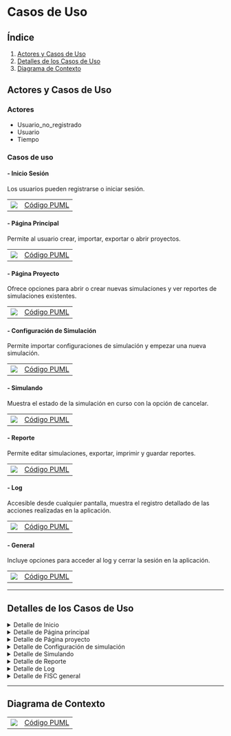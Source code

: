 # Casos de Uso

## Índice

1. [Actores y Casos de Uso](#actores-y-casos-de-uso)
2. [Detalles de los Casos de Uso](#detalles-de-los-casos-de-uso)
3. [Diagrama de Contexto](#diagrama-de-contexto)

## Actores y Casos de Uso

### Actores

- Usuario_no_registrado
- Usuario
- Tiempo

### Casos de uso

#### - Inicio Sesión

Los usuarios pueden registrarse o iniciar sesión. 

|                                               |                                                 |
| --------------------------------------------- | ----------------------------------------------- |
| ![](../imagenes/casosDeUso/casoUsoInicio.svg) | [Código PUML](../casosDeUso/casoUsoInicio.puml) |

#### - Página Principal

Permite al usuario crear, importar, exportar o abrir proyectos.

|                                                        |                                                          |
| ------------------------------------------------------ | -------------------------------------------------------- |
| ![](../imagenes/casosDeUso/casoUsoPaginaPrincipal.svg) | [Código PUML](../casosDeUso/casoUsoPaginaPrincipal.puml) |

#### - Página Proyecto

Ofrece opciones para abrir o crear nuevas simulaciones y ver reportes de simulaciones existentes.

|                                                       |                                                         |
| ----------------------------------------------------- | ------------------------------------------------------- |
| ![](../imagenes/casosDeUso/casoUsoPaginaProyecto.svg) | [Código PUML](../casosDeUso/casoUsoPaginaProyecto.puml) |

#### - Configuración de Simulación

Permite importar configuraciones de simulación y empezar una nueva simulación.

|                                                                  |                                                                    |
| ---------------------------------------------------------------- | ------------------------------------------------------------------ |
| ![](../imagenes/casosDeUso/casoUsoConfiguracionDeSimulacion.svg) | [Código PUML](../casosDeUso/casoUsoConfiguracionDeSimulacion.puml) |

#### - Simulando

Muestra el estado de la simulación en curso con la opción de cancelar.

|                                                  |                                                    |
| ------------------------------------------------ | -------------------------------------------------- |
| ![](../imagenes/casosDeUso/casoUsoSimulando.svg) | [Código PUML](../casosDeUso/casoUsoSimulando.puml) |

#### - Reporte

Permite editar simulaciones, exportar, imprimir y guardar reportes.

|                                                |                                                  |
| ---------------------------------------------- | ------------------------------------------------ |
| ![](../imagenes/casosDeUso/casoUsoReporte.svg) | [Código PUML](../casosDeUso/casoUsoReporte.puml) |

#### - Log

Accesible desde cualquier pantalla, muestra el registro detallado de las acciones realizadas en la aplicación.

|                                            |                                              |
| ------------------------------------------ | -------------------------------------------- |
| ![](../imagenes/casosDeUso/CasoUsoLog.svg) | [Código PUML](../casosDeUso/casoUsoLog.puml) |

#### - General

Incluye opciones para acceder al log y cerrar la sesión en la aplicación.

|                                                |                                                  |
| ---------------------------------------------- | ------------------------------------------------ |
| ![](../imagenes/casosDeUso/casoUsoGeneral.svg) | [Código PUML](../casosDeUso/casoUsoGeneral.puml) |

---

## Detalles de los Casos de Uso

<details>
<summary>Detalle de Inicio</summary>

#### - Login

|                                                                        |                                                                          |
| ---------------------------------------------------------------------- | ------------------------------------------------------------------------ |
| ![](../imagenes/casosDeUso/detallesCasosUso/detalleCasoUsoLogin.svg) | [Código PUML](../casosDeUso/detallesCasosUso/detalleCasoUsoLogin.puml) |

#### - Registrar Usuario

|                                                                        |                                                                          |
| ---------------------------------------------------------------------- | ------------------------------------------------------------------------ |
| ![](../imagenes/casosDeUso/detallesCasosUso/detalleCasoUsoRegistrarUsuario.svg) | [Código PUML](../casosDeUso/detallesCasosUso/detalleCasoUsoRegistrarUsuario.puml) |

</details>

<details>
<summary>Detalle de Página principal</summary>

#### - Crear Proyecto

|                                                                        |                                                                          |
| ---------------------------------------------------------------------- | ------------------------------------------------------------------------ |
| ![](../imagenes/casosDeUso/detallesCasosUso/detalleCasoUsoCrearProyecto.svg) | [Código PUML](../casosDeUso/detallesCasosUso/detalleCasoUsoCrearProyecto.puml) |

#### - Abrir Proyecto

|                                                                        |                                                                          |
| ---------------------------------------------------------------------- | ------------------------------------------------------------------------ |
| ![](../imagenes/casosDeUso/detallesCasosUso/detalleCasoUsoAbrirProyecto.svg) | [Código PUML](../casosDeUso/detallesCasosUso/detalleCasoUsoAbrirProyecto.puml) |

#### - Importar Proyecto

|                                                                        |                                                                          |
| ---------------------------------------------------------------------- | ------------------------------------------------------------------------ |
| ![](../imagenes/casosDeUso/detallesCasosUso/detalleCasoUsoImportarProyecto.svg) | [Código PUML](../casosDeUso/detallesCasosUso/detalleCasoUsoImportarProyecto.puml) |

#### - Exportar Proyecto

|                                                                        |                                                                          |
| ---------------------------------------------------------------------- | ------------------------------------------------------------------------ |
| ![](../imagenes/casosDeUso/detallesCasosUso/detalleCasoUsoExportarProyecto.svg) | [Código PUML](../casosDeUso/detallesCasosUso/detalleCasoUsoExportarProyecto.puml) |

</details>

<details>
<summary>Detalle de Página proyecto</summary>

#### - Crear Simulación

|                                                                        |                                                                          |
| ---------------------------------------------------------------------- | ------------------------------------------------------------------------ |
| ![](../imagenes/casosDeUso/detallesCasosUso/detalleCasoUsoCrearSimulacion.svg) | [Código PUML](../casosDeUso/detallesCasosUso/detalleCasoUsoCrearSimulacion.puml) |

#### - Abrir Simulación

|                                                                        |                                                                          |
| ---------------------------------------------------------------------- | ------------------------------------------------------------------------ |
| ![](../imagenes/casosDeUso/detallesCasosUso/detalleCasoUsoAbrirSimulación.svg) | [Código PUML](../casosDeUso/detallesCasosUso/detalleCasoUsoAbrirSimulación.puml) |

#### - Ver Reporte

|                                                                        |                                                                          |
| ---------------------------------------------------------------------- | ------------------------------------------------------------------------ |
| ![](../imagenes/casosDeUso/detallesCasosUso/detalleCasoUsoVerReporte.svg) | [Código PUML](../casosDeUso/detallesCasosUso/detalleCasoUsoVerReporte.puml) |

</details>

<details>
<summary>Detalle de Configuración de simulación</summary>

#### - Importar Simulación

|                                                                        |                                                                          |
| ---------------------------------------------------------------------- | ------------------------------------------------------------------------ |
| ![](../imagenes/casosDeUso/detallesCasosUso/detalleCasoUsoImportarSimulacion.svg) | [Código PUML](../casosDeUso/detallesCasosUso/detalleCasoUsoImportarSimulación.puml) |

#### - Inicar Simulación

|                                                                        |                                                                          |
| ---------------------------------------------------------------------- | ------------------------------------------------------------------------ |
| ![](../imagenes/casosDeUso/detallesCasosUso/detalleCasoUsoIniciarSimulacion.svg) | [Código PUML](../casosDeUso/detallesCasosUso/detalleCasoUsoIniciarSimulación.puml) |

</details>

<details>
<summary>Detalle de Simulando</summary>

#### - Cancelar Simulación

|                                                                        |                                                                          |
| ---------------------------------------------------------------------- | ------------------------------------------------------------------------ |
| ![](../imagenes/casosDeUso/detallesCasosUso/detalleCasoUsoCancelarSimulacion.svg) | [Código PUML](../casosDeUso/detallesCasosUso/detalleCasoUsoCancelarSimulacion.puml) |

#### - Verificar Estado de Simulación

|                                                                        |                                                                          |
| ---------------------------------------------------------------------- | ------------------------------------------------------------------------ |
| ![](../imagenes/casosDeUso/detallesCasosUso/detalleCasoUsoVerificarEstadoSimulacion.svg) | [Código PUML](../casosDeUso/detallesCasosUso/detalleCasoUsoVerificarEstadoSimulacion.puml) |

</details>

<details>
<summary>Detalle de Reporte</summary>

#### - Editar Simulación

|                                                                        |                                                                          |
| ---------------------------------------------------------------------- | ------------------------------------------------------------------------ |
| ![](../imagenes/casosDeUso/detallesCasosUso/detalleCasoUsoEditarSimulacion.svg) | [Código PUML](../casosDeUso/detallesCasosUso/detalleCasoUsoEditarSimulacion.puml) |

#### - Exportar Reporte

|                                                                        |                                                                          |
| ---------------------------------------------------------------------- | ------------------------------------------------------------------------ |
| ![](../imagenes/casosDeUso/detallesCasosUso/detalleCasoUsoExportarReporte.svg) | [Código PUML](../casosDeUso/detallesCasosUso/detalleCasoUsoExportarReporte.puml) |

#### - Imprimir Reporte

|                                                                        |                                                                          |
| ---------------------------------------------------------------------- | ------------------------------------------------------------------------ |
| ![](../imagenes/casosDeUso/detallesCasosUso/detalleCasoUsoImprimirReporte.svg) | [Código PUML](../casosDeUso/detallesCasosUso/detalleCasoUsoImprimirReporte.puml) |

#### - Guardar Reporte

|                                                                        |                                                                          |
| ---------------------------------------------------------------------- | ------------------------------------------------------------------------ |
| ![](../imagenes/casosDeUso/detallesCasosUso/detalleCasoUsoGuardarReporte.svg) | [Código PUML](../casosDeUso/detallesCasosUso/detalleCasoUsoGuardarReporte.puml) |

</details>

<details>
<summary>Detalle de Log</summary>


#### - Imprimir Log

|                                                                        |                                                                          |
| ---------------------------------------------------------------------- | ------------------------------------------------------------------------ |
| ![](../imagenes/casosDeUso/detallesCasosUso/detalleCasoUsoImprimirLog.svg) | [Código PUML](../casosDeUso/detallesCasosUso/detalleCasoUsoImprimirLog.puml) |

</details>

<details>
<summary>Detalle de FISC general</summary>

#### - Abrir Log

|                                                                        |                                                                          |
| ---------------------------------------------------------------------- | ------------------------------------------------------------------------ |
| ![](../imagenes/casosDeUso/detallesCasosUso/detalleCasoUsoAbrirLog.svg) | [Código PUML](../casosDeUso/detallesCasosUso/detalleCasoUsoAbrirLog.puml) |


#### - Log Out

|                                                                        |                                                                          |
| ---------------------------------------------------------------------- | ------------------------------------------------------------------------ |
| ![](../imagenes/casosDeUso/detallesCasosUso/detalleCasoUsoLogOut.svg) | [Código PUML](../casosDeUso/detallesCasosUso/detalleCasoUsoLogOut.puml) |

</details>

---

## Diagrama de Contexto

|                                                    |                                                    |
| -------------------------------------------------- | -------------------------------------------------- |
| ![](../imagenes/casosDeUso/diagramaContexto.svg) | [Código PUML](../casosDeUso/diagramaContexto.puml) |
